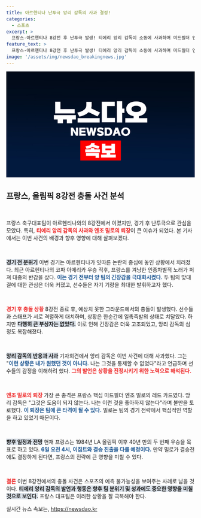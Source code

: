 ```yaml
---
title: 아르헨티나 난투극 앙리 감독의 사과 결정!
categories:
  - 스포츠
excerpt: >
  프랑스-아르헨티나 8강전 후 난투극 발생! 티에리 앙리 감독이 소동에 사과하며 미드필더 엔조의 퇴장에 실망감을 드러냈다. 두 팀의 숨 막히는 승부 뒤, 과열된 그라운드 분위기가 긴장감을 더한다.
feature_text: >
  프랑스-아르헨티나 8강전 후 난투극 발생! 티에리 앙리 감독이 소동에 사과하며 미드필더 엔조의 퇴장에 실망감을 드러냈다. 두 팀의 숨 막히는 승부 뒤, 과열된 그라운드 분위기가 긴장감을 더한다.
image: '/assets/img/newsdao_breakingnews.jpg'
---
```


<p><img src="/assets/img/newsdao_breakingnews.jpg" alt="implanttips 속보" /></p>

<h2 data-ke-size="size26">프랑스, 올림픽 8강전 충돌 사건 분석</h2>

<p data-ke-size="size16">&nbsp;</p>

<p>프랑스 축구대표팀이 아르헨티나와의 8강전에서 이겼지만, 경기 후 난투극으로 관심을 모았다. 특히, <b><span style="color: #ee2323;">티에리 앙리 감독의 사과와 엔조 밀로의 퇴장</span></b>이 큰 이슈가 되었다. 본 기사에서는 이번 사건의 배경과 향후 영향에 대해 살펴보겠다.</p>

<p data-ke-size="size16">&nbsp;</p>

<p><b><span style="background-color: #21538527;">경기 전 분위기</span></b>
이번 경기는 아르헨티나가 잇따른 논란의 중심에 놓인 상황에서 치러졌다. 최근 아르헨티나의 코파 아메리카 우승 직후, 프랑스를 겨냥한 인종차별적 노래가 퍼져 대중의 반감을 샀다. <b><span style="color: #1a5490;">이는 경기 전부터 양 팀의 긴장감을 극대화시켰다.</span></b> 두 팀의 맞대결에 대한 관심은 더욱 커졌고, 선수들은 자기 기량을 최대한 발휘하고자 했다.</p>

<p data-ke-size="size16">&nbsp;</p>

<p><b><span style="color: #ee2323;">경기 후 충돌 상황</span></b>
8강전 종료 후, 예상치 못한 그라운드에서의 충돌이 발생했다. 선수들과 스태프가 서로 격렬하게 대치하며, 상황은 한순간에 일촉즉발의 상태로 치달았다. 하지만 <b><span style="background-color: #21538527;">다행히 큰 부상자는 없었다.</span></b> 이로 인해 긴장감은 더욱 고조되었고, 앙리 감독의 심정도 복잡해졌다.</p>

<p data-ke-size="size16">&nbsp;</p>

<p><b><span style="background-color: #21538527;">앙리 감독의 반응과 사과</span></b>
기자회견에서 앙리 감독은 이번 사건에 대해 사과했다. 그는 "<b><span style="color: #1a5490;">이런 상황은 내가 원했던 것이 아니다.</span></b> 나는 그것을 통제할 수 없었다"라고 언급하며 선수들의 감정을 이해하려 했다. <b><span style="color: #ee2323;">그의 발언은 상황을 진정시키기 위한 노력으로 해석된다.</span></b></p>

<p data-ke-size="size16">&nbsp;</p>

<p><b><span style="color: #ee2323;">엔조 밀로의 퇴장</span></b>
가장 큰 충격은 프랑스 핵심 미드필더 엔조 밀로의 레드 카드였다. 앙리 감독은 "그것은 도움이 되지 않는다. 나는 이런 것을 좋아하지 않는다"라며 불만을 토로했다. <b><span style="color: #1a5490;">이 퇴장은 팀에 큰 타격이 될 수 있다.</span></b> 밀로는 팀의 경기 전략에서 핵심적인 역할을 하고 있었기 때문이다. </p>

<p data-ke-size="size16">&nbsp;</p>

<p><b><span style="background-color: #21538527;">향후 일정과 전망</span></b>
현재 프랑스는 1984년 LA 올림픽 이후 40년 만의 두 번째 우승을 목표로 하고 있다. <b><span style="color: #1a5490;">6일 오전 4시, 이집트와 결승 진출을 다룰 예정이다.</span></b> 만약 밀로가 결승전에도 결장하게 된다면, 프랑스의 전략에 큰 영향을 미칠 수 있다.</p>

<p data-ke-size="size16">&nbsp;</p>

<p><b><span style="color: #ee2323;">결론</span></b>
이번 8강전에서의 충돌 사건은 스포츠의 예측 불가능성을 보여주는 사례로 남을 것이다. <b><span style="background-color: #21538527;">티에리 앙리 감독의 발언과 행동은 향후 팀 분위기 및 성과에도 중요한 영향을 미칠 것으로 보인다.</span></b> 프랑스 대표팀은 이러한 상황을 잘 극복해야 한다. </p>
실시간 뉴스 속보는, <a href="https://newsdao.kr" rel="dofollow">https://newsdao.kr</a>


